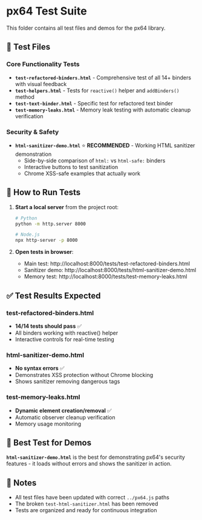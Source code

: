 # px64 Test Suite

This folder contains all test files and demos for the px64 library.

## 🧪 Test Files

### **Core Functionality Tests**
- **`test-refactored-binders.html`** - Comprehensive test of all 14+ binders with visual feedback
- **`test-helpers.html`** - Tests for `reactive()` helper and `addBinders()` method
- **`test-text-binder.html`** - Specific test for refactored text binder
- **`test-memory-leaks.html`** - Memory leak testing with automatic cleanup verification

### **Security & Safety**
- **`html-sanitizer-demo.html`** ⭐ **RECOMMENDED** - Working HTML sanitizer demonstration
  - Side-by-side comparison of `html:` vs `html-safe:` binders
  - Interactive buttons to test sanitization
  - Chrome XSS-safe examples that actually work

## 🚀 How to Run Tests

1. **Start a local server** from the project root:
   ```bash
   # Python
   python -m http.server 8000

   # Node.js
   npx http-server -p 8000
   ```

2. **Open tests in browser**:
   - Main test: http://localhost:8000/tests/test-refactored-binders.html
   - Sanitizer demo: http://localhost:8000/tests/html-sanitizer-demo.html
   - Memory test: http://localhost:8000/tests/test-memory-leaks.html

## ✅ Test Results Expected

### **test-refactored-binders.html**
- **14/14 tests should pass** ✅
- All binders working with reactive() helper
- Interactive controls for real-time testing

### **html-sanitizer-demo.html**
- **No syntax errors** ✅
- Demonstrates XSS protection without Chrome blocking
- Shows sanitizer removing dangerous tags

### **test-memory-leaks.html**
- **Dynamic element creation/removal** ✅
- Automatic observer cleanup verification
- Memory usage monitoring

## 🎯 Best Test for Demos

**`html-sanitizer-demo.html`** is the best for demonstrating px64's security features - it loads without errors and shows the sanitizer in action.

## 📝 Notes

- All test files have been updated with correct `../px64.js` paths
- The broken `test-html-sanitizer.html` has been removed
- Tests are organized and ready for continuous integration
